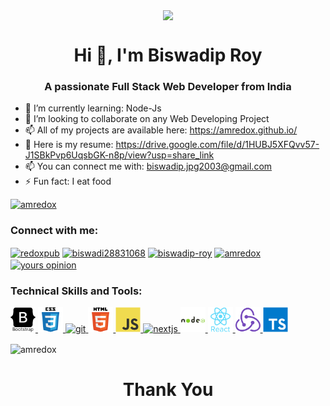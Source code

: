<!-- ### Hi there 👋

<!--
**amREDOX/amREDOX** is a ✨ _special_ ✨ repository because its `README.md` (this file) appears on your GitHub profile.

Here are some ideas to get you started:
-->
<div style="width:100%; display:flex; justify-content:center">
  <img src="https://camo.githubusercontent.com/ba9f3bd30647e352a3f5e1e45eb45c6ec7bad6155cd16aaedf4a426738da0ca5/68747470733a2f2f696e646f616e616c79746963612e636f6d2f7374617469632f696d616765732f62616e6e6572722e676966"</img>
</div>
<h1 align="center" color="green">Hi 👋, I'm Biswadip Roy</h1>
<h3 align="center">A passionate Full Stack Web Developer from India</h3>

- 🌱 I’m currently learning: Node-Js
- 👯 I’m looking to collaborate on any Web Developing Project
- 📫 All of my projects are available here: https://amredox.github.io/
- 🔭 Here is my resume: https://drive.google.com/file/d/1HUBJ5XFQvv57-J1SBkPvp6UqsbGK-n8p/view?usp=share_link
- 📫 You can connect me with: biswadip.jpg2003@gmail.com
- ⚡ Fun fact: I eat food


<p align="left"> <a href="https://github.com/ryo-ma/github-profile-trophy"><img src="https://github-profile-trophy.vercel.app/?username=amREDOX" alt="amredox" /></a> </p>



<h3 align="left">Connect with me:</h3>
<p align="left">
<a href="https://codepen.io/redoxpub" target="blank"><img align="center" src="https://raw.githubusercontent.com/rahuldkjain/github-profile-readme-generator/master/src/images/icons/Social/codepen.svg" alt="redoxpub" height="30" width="40" /></a>
<a href="https://twitter.com/biswadi28831068" target="blank"><img align="center" src="https://raw.githubusercontent.com/rahuldkjain/github-profile-readme-generator/master/src/images/icons/Social/twitter.svg" alt="biswadi28831068" height="30" width="40" /></a>
<a href="https://linkedin.com/in/biswadip-roy" target="blank"><img align="center" src="https://raw.githubusercontent.com/rahuldkjain/github-profile-readme-generator/master/src/images/icons/Social/linked-in-alt.svg" alt="biswadip-roy" height="30" width="40" /></a>
<a href="https://codesandbox.com/amREDOX" target="blank"><img align="center" src="https://raw.githubusercontent.com/rahuldkjain/github-profile-readme-generator/master/src/images/icons/Social/codesandbox.svg" alt="amredox" height="30" width="40" /></a>
<a href="https://www.youtube.com/c/yours opinion" target="blank"><img align="center" src="https://raw.githubusercontent.com/rahuldkjain/github-profile-readme-generator/master/src/images/icons/Social/youtube.svg" alt="yours opinion" height="30" width="40" /></a>
</p>

<h3 align="left">Technical Skills and Tools:</h3>
<p align="left"> <a href="https://getbootstrap.com" target="_blank" rel="noreferrer"> <img src="https://raw.githubusercontent.com/devicons/devicon/master/icons/bootstrap/bootstrap-plain-wordmark.svg" alt="bootstrap" width="40" height="40"/> </a> <a href="https://www.w3schools.com/css/" target="_blank" rel="noreferrer"> <img src="https://raw.githubusercontent.com/devicons/devicon/master/icons/css3/css3-original-wordmark.svg" alt="css3" width="40" height="40"/> </a> <a href="https://git-scm.com/" target="_blank" rel="noreferrer"> <img src="https://www.vectorlogo.zone/logos/git-scm/git-scm-icon.svg" alt="git" width="40" height="40"/> </a> <a href="https://www.w3.org/html/" target="_blank" rel="noreferrer"> <img src="https://raw.githubusercontent.com/devicons/devicon/master/icons/html5/html5-original-wordmark.svg" alt="html5" width="40" height="40"/> </a> <a href="https://developer.mozilla.org/en-US/docs/Web/JavaScript" target="_blank" rel="noreferrer"> <img src="https://raw.githubusercontent.com/devicons/devicon/master/icons/javascript/javascript-original.svg" alt="javascript" width="40" height="40"/> </a> <a href="https://nextjs.org/" target="_blank" rel="noreferrer"> <img src="https://cdn.worldvectorlogo.com/logos/nextjs-2.svg" alt="nextjs" width="40" height="40"/> </a> <a href="https://nodejs.org" target="_blank" rel="noreferrer"> <img src="https://raw.githubusercontent.com/devicons/devicon/master/icons/nodejs/nodejs-original-wordmark.svg" alt="nodejs" width="40" height="40"/> </a> <a href="https://reactjs.org/" target="_blank" rel="noreferrer"> <img src="https://raw.githubusercontent.com/devicons/devicon/master/icons/react/react-original-wordmark.svg" alt="react" width="40" height="40"/> </a> <a href="https://redux.js.org" target="_blank" rel="noreferrer"> <img src="https://raw.githubusercontent.com/devicons/devicon/master/icons/redux/redux-original.svg" alt="redux" width="40" height="40"/> </a> <a href="https://www.typescriptlang.org/" target="_blank" rel="noreferrer"> <img src="https://raw.githubusercontent.com/devicons/devicon/master/icons/typescript/typescript-original.svg" alt="typescript" width="40" height="40"/> </a> </p>

<p><img align="center" src="https://github-readme-streak-stats.herokuapp.com/?user=amREDOX&" alt="amredox" /></p>

<h1 align="center">Thank You </h1>
